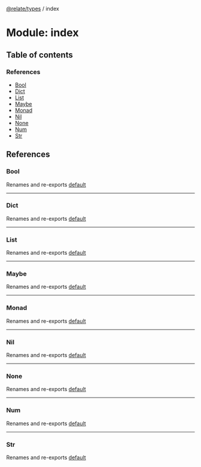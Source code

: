 [@relate/types](../README.md) / index

# Module: index

## Table of contents

### References

- [Bool](index.md#bool)
- [Dict](index.md#dict)
- [List](index.md#list)
- [Maybe](index.md#maybe)
- [Monad](index.md#monad)
- [Nil](index.md#nil)
- [None](index.md#none)
- [Num](index.md#num)
- [Str](index.md#str)

## References

### Bool

Renames and re-exports [default](../classes/primitive_bool_monad.default.md)

___

### Dict

Renames and re-exports [default](../classes/primitive_dict_monad.default.md)

___

### List

Renames and re-exports [default](../classes/primitive_list_monad.default.md)

___

### Maybe

Renames and re-exports [default](../classes/primitive_maybe_monad.default.md)

___

### Monad

Renames and re-exports [default](../classes/monad.default.md)

___

### Nil

Renames and re-exports [default](../classes/primitive_nil_monad.default.md)

___

### None

Renames and re-exports [default](../classes/primitive_none_monad.default.md)

___

### Num

Renames and re-exports [default](../classes/primitive_num_monad.default.md)

___

### Str

Renames and re-exports [default](../classes/primitive_str_monad.default.md)
